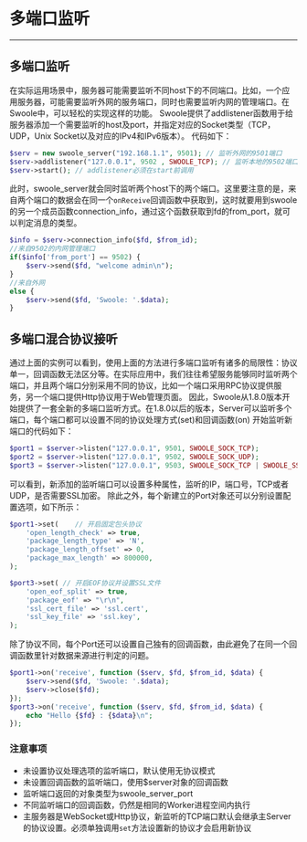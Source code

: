 # 多端口监听

---

## 多端口监听

在实际运用场景中，服务器可能需要监听不同host下的不同端口。比如，一个应用服务器，可能需要监听外网的服务端口，同时也需要监听内网的管理端口。在Swoole中，可以轻松的实现这样的功能。 Swoole提供了addlistener函数用于给服务器添加一个需要监听的host及port，并指定对应的Socket类型（TCP，UDP，Unix Socket以及对应的IPv4和IPv6版本）。 代码如下：

```php
$serv = new swoole_server("192.168.1.1", 9501); // 监听外网的9501端口
$serv->addlistener("127.0.0.1", 9502 , SWOOLE_TCP); // 监听本地的9502端口
$serv->start(); // addlistener必须在start前调用
```

此时，swoole_server就会同时监听两个host下的两个端口。这里要注意的是，来自两个端口的数据会在同一个`onReceive`回调函数中获取到，这时就要用到swoole的另一个成员函数connection_info，通过这个函数获取到fd的from_port，就可以判定消息的类型。

```php
$info = $serv->connection_info($fd, $from_id);
//来自9502的内网管理端口
if($info['from_port'] == 9502) {
    $serv->send($fd, "welcome admin\n");
}
//来自外网
else {
    $serv->send($fd, 'Swoole: '.$data);
}

```

## 多端口混合协议接听       

通过上面的实例可以看到，使用上面的方法进行多端口监听有诸多的局限性：协议单一，回调函数无法区分等。在实际应用中，我们往往希望服务能够同时监听两个端口，并且两个端口分别采用不同的协议，比如一个端口采用RPC协议提供服务，另一个端口提供Http协议用于Web管理页面。
因此，Swoole从1.8.0版本开始提供了一套全新的多端口监听方式。在1.8.0以后的版本，Server可以监听多个端口，每个端口都可以设置不同的协议处理方式(set)和回调函数(on)
开始监听新端口的代码如下：

```php
$port1 = $server->listen("127.0.0.1", 9501, SWOOLE_SOCK_TCP);
$port2 = $server->listen("127.0.0.1", 9502, SWOOLE_SOCK_UDP);
$port3 = $server->listen("127.0.0.1", 9503, SWOOLE_SOCK_TCP | SWOOLE_SSL);
```

可以看到，新添加的监听端口可以设置多种属性，监听的IP，端口号，TCP或者UDP，是否需要SSL加密。
除此之外，每个新建立的Port对象还可以分别设置配置选项，如下所示：

```php
$port1->set(    // 开启固定包头协议
    'open_length_check' => true,
    'package_length_type' => 'N',
    'package_length_offset' => 0,
    'package_max_length' => 800000,
);

$port3->set( // 开启EOF协议并设置SSL文件
    'open_eof_split' => true,
    'package_eof' => "\r\n",
    'ssl_cert_file' => 'ssl.cert',
    'ssl_key_file' => 'ssl.key',
);
```

除了协议不同，每个Port还可以设置自己独有的回调函数，由此避免了在同一个回调函数里针对数据来源进行判定的问题。

```php
$port1->on('receive', function ($serv, $fd, $from_id, $data) {
    $serv->send($fd, 'Swoole: '.$data);
    $serv->close($fd);
});
$port3->on('receive', function ($serv, $fd, $from_id, $data) {
    echo "Hello {$fd} : {$data}\n";
});
```

### 注意事项

* 未设置协议处理选项的监听端口，默认使用无协议模式
* 未设置回调函数的监听端口，使用$server对象的回调函数
* 监听端口返回的对象类型为swoole_server_port
* 不同监听端口的回调函数，仍然是相同的Worker进程空间内执行
* 主服务器是WebSocket或Http协议，新监听的TCP端口默认会继承主Server的协议设置。必须单独调用`set`方法设置新的协议才会启用新协议